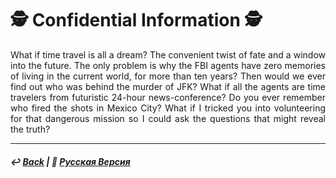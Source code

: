 # 🕵️ Confidential Information 🕵️
<p align="justify">What if time travel is all a dream? The convenient twist of fate and a window into the future. The only problem is why the FBI agents have zero memories of living in the current world, for more than ten years? Then would we ever find out who was behind the murder of JFK? What if all the agents are time travelers from futuristic 24-hour news-conference? Do you ever remember who fired the shots in Mexico City? What if I tricked you into volunteering for that dangerous mission so I could ask the questions that might reveal the truth?</p>

***

##### ↩️ [Back](index.md) | 🌻 [Русская Версия](confidential-2.md)
